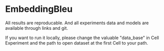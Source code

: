 
# EmbeddingBleu
All results are reproducable. And all experiments data and models are available through links and git. 

If you want to run it locally, please change the valuable "data_base" in Cell Experiment and the path to open dataset at the first Cell to your path.


